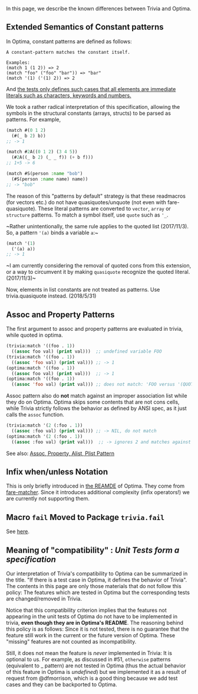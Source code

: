 In this page, we describe the known differences between Trivia and Optima.

## Extended Semantics of Constant patterns

In Optima, constant patterns are defined as follows:

```
A constant-pattern matches the constant itself.

Examples:
(match 1 (1 2)) => 2
(match "foo" ("foo" "bar")) => "bar"
(match '(1) ('(1) 2)) => 2
```

And [the tests only defines such cases that all elements are immediate literals such as characters, keywords and numbers.](https://github.com/m2ym/optima/blob/master/test/suite.lisp#L43)

We took a rather radical interpretation of this specification, allowing the symbols in the structural constants (arrays, structs) to be parsed as patterns. For example,

```lisp
(match #(0 1 2)
  (#(_ b 2) b))
;; -> 1

(match #2A((0 1 2) (3 4 5))
  (#2A((_ b 2) (_ _ f)) (+ b f)))
;; 1+5 -> 6

(match #S(person :name "bob")
  (#S(person :name name) name))
;; -> "bob"
```

The reason of this "patterns by default" strategy is that these readmacros (for vectors etc.) do not have quasiquotes/unquote (not even with fare-quasiquote). These literal patterns are converted to `vector`, `array` or `structure` patterns. To match a symbol itself, use `quote` such as `'_`.

~Rather unintentionally, the same rule applies to the quoted list (2017/11/3). So, a pattern `'(a)` binds a variable `a`:~

```lisp
(match '(1)
  ('(a) a))
;; -> 1
```

~I am currently considering the removal of quoted cons from this extension, or a way to circumvent it by making `quasiquote` recognize the quoted literal. (2017/11/3)~

Now, elements in list constants are not treated as patterns. Use trivia.quasiquote instead. (2018/5/31)



## Assoc and Property Patterns

The first argument to assoc and property patterns are evaluated in trivia, while quoted in optima.

```cl
(trivia:match '((foo . 1))
  ((assoc foo val) (print val)))  ;; undefined variable FOO
(trivia:match '((foo . 1))
  ((assoc 'foo val) (print val))) ;; -> 1
(optima:match '((foo . 1))
  ((assoc foo val) (print val)))  ;; -> 1
(optima:match '((foo . 1))
  ((assoc 'foo val) (print val))) ;; does not match: 'FOO versus '(QUOTE FOO) == ''foo
```

Assoc pattern also do **not** match against an improper association list while they do on Optima.
Optima skips some contents that are not cons cells, while Trivia strictly follows the behavior as defined by ANSI spec, as it just calls the `assoc` function.

```cl
(trivia:match '(2 (:foo . 1))
  ((assoc :foo val) (print val))) ;; -> NIL, do not match
(optima:match '(2 (:foo . 1))
  ((assoc :foo val) (print val)))  ;; -> ignores 2 and matches against (:foo . 1)
```

See also: [Assoc, Property, Alist, Plist Pattern](https://github.com/guicho271828/trivia/wiki/Type-Based-Destructuring-Patterns#assoc-property-alist-plist-pattern)

## Infix when/unless Notation

This is only briefly introduced in [the REAMDE](https://github.com/m2ym/optima#macro-match) of Optima.
They come from [fare-matcher](http://www.cliki.net/fare-matcher). Since it introduces additional complexity (infix operators!) we are currently not supporting them.

## Macro `fail` Moved to Package `trivia.fail`

See [here](https://github.com/guicho271828/trivia/wiki/NEXT-FAIL-SKIP-macro).


## Meaning of "compatibility" : *Unit Tests form a specification*

Our interpretation of Trivia's compatibility to Optima can be summarized in the title. "If there is a test case in Optima, it defines the behavior of Trivia". The contents in this page are only those materials that do not follow this policy: The features which are tested in Optima but the corresponding tests are changed/removed in Trivia.

Notice that this compatibility criterion implies that the features not appearing in the unit tests of Optima do not have to be implemented in trivia, **even though they are in Optima's README**. The reasoning behind this policy is as follows:  Since it is not tested, there is no guarantee that the feature still work in the current or the future version of Optima. These "missing" features are not counted as incompatibility.

Still, it does not mean the feature is *never* implemented in Trivia: It is optional to us. For example, as discussed in #51, `otherwise` patterns (equivalent to _ pattern) are not tested in Optima (thus the actual behavior of this feature in Optima is *undefined*) but we implemented it as a result of request from @dfmorrison, which is a good thing because we add test cases and they can be backported to Optima.

